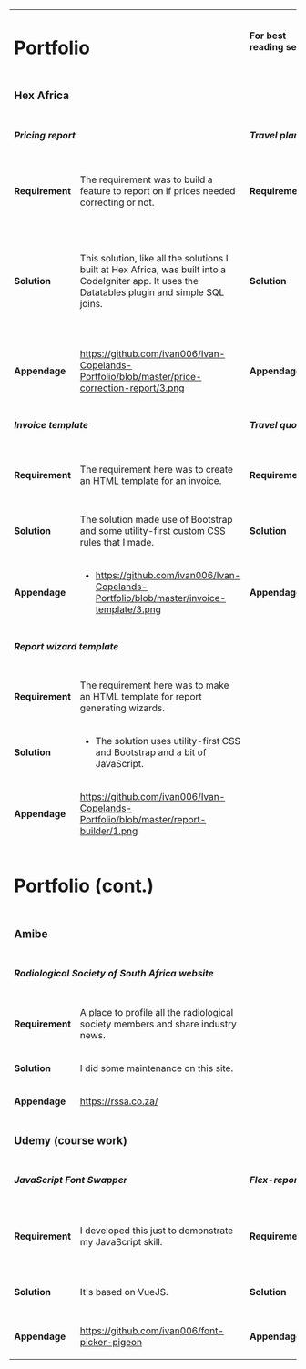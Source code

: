 <table>
<tbody>
<tr>
<td colspan="2">
<h1>Portfolio</h1>
</td>
<td>
<p><strong>For best reading see</strong></p>
</td>
<td>
<p><a href="https://ivan006.github.io/Ivan-Copelands-Portfolio/">https://ivan006.github.io/Ivan-Copelands-Portfolio/</a>&nbsp;</p>
</td>
</tr>
<tr>
<td colspan="4">
<h3>Hex Africa</h3>
</td>
</tr>
<tr>
<td colspan="2">
<h5>Pricing report</h5>
</td>
<td colspan="2">
<h5>Travel plans booking system and list</h5>
</td>
</tr>
<tr>
<td>
<p><strong>Requirement</strong></p>
</td>
<td>
<p>The requirement was to build a feature to report on if prices needed correcting or not.</p>
</td>
<td>
<p><strong>Requirement</strong></p>
</td>
<td>
<p>The requirement here was to make a system that tour operator consultants could use to book trips for their clients.</p>
</td>
</tr>
<tr>
<td>
<p><strong>Solution</strong></p>
</td>
<td>
<p>This solution, like all the solutions I built at Hex Africa, was built into a CodeIgniter app. It uses the Datatables plugin and simple SQL joins.</p>
</td>
<td>
<p><strong>Solution</strong></p>
</td>
<td>
<p>This solution was mostly built by another developer however I did contribute to this by 1. Developing the template for the calendar (as seen in the screenshot) and 2. Fully developing the &ldquo;Soon to travel&rdquo; list.</p>
</td>
</tr>
<tr>
<td>
<p><strong>Appendage</strong></p>
</td>
<td>
<p><a href="https://github.com/ivan006/Ivan-Copelands-Portfolio/blob/master/price-correction-report/3.png">https://github.com/ivan006/Ivan-Copelands-Portfolio/blob/master/price-correction-report/3.png</a>&nbsp;</p>
</td>
<td>
<p><strong>Appendage</strong></p>
</td>
<td>
<p><a href="https://github.com/ivan006/Ivan-Copelands-Portfolio/blob/master/booking-dashboard-template/2.png">https://github.com/ivan006/Ivan-Copelands-Portfolio/blob/master/booking-dashboard-template/2.png</a>&nbsp;</p>
</td>
</tr>
<tr>
<td colspan="2">
<h5>Invoice template</h5>
</td>
<td colspan="2">
<h5>Travel quote template</h5>
</td>
</tr>
<tr>
<td>
<p><strong>Requirement</strong></p>
</td>
<td>
<p>The requirement here was to create an HTML template for an invoice.</p>
</td>
<td>
<p><strong>Requirement</strong></p>
</td>
<td>
<p>The requirement here was to make the template for a travel quote.</p>
</td>
</tr>
<tr>
<td>
<p><strong>Solution</strong></p>
</td>
<td>
<p>The solution made use of Bootstrap and some utility-first custom CSS rules that I made.</p>
</td>
<td>
<p><strong>Solution</strong></p>
</td>
<td>
<p>The solution uses utility-first CSS and Bootstrap.</p>
</td>
</tr>
<tr>
<td>
<p><strong>Appendage</strong></p>
</td>
<td>
<ul>
<li style="font-weight: 400;"><a href="https://github.com/ivan006/Ivan-Copelands-Portfolio/blob/master/invoice-template/3.png">https://github.com/ivan006/Ivan-Copelands-Portfolio/blob/master/invoice-template/3.png</a>&nbsp;</li>
</ul>
</td>
<td>
<p><strong>Appendage</strong></p>
</td>
<td>
<p><a href="https://github.com/ivan006/Ivan-Copelands-Portfolio/blob/master/quote-template/1.png">https://github.com/ivan006/Ivan-Copelands-Portfolio/blob/master/quote-template/1.png</a>&nbsp;</p>
</td>
</tr>
<tr>
<td colspan="2">
<h5>Report wizard template</h5>
</td>
<td colspan="2">&nbsp;</td>
</tr>
<tr>
<td>
<p><strong>Requirement</strong></p>
</td>
<td>
<p>The requirement here was to make an HTML template for report generating wizards.</p>
</td>
<td>&nbsp;</td>
<td>&nbsp;</td>
</tr>
<tr>
<td>
<p><strong>Solution</strong></p>
</td>
<td>
<ul>
<li style="font-weight: 400;">The solution uses utility-first CSS and Bootstrap and a bit of JavaScript.</li>
</ul>
</td>
<td>&nbsp;</td>
<td>&nbsp;</td>
</tr>
<tr>
<td>
<p><strong>Appendage</strong></p>
</td>
<td>
<p><a href="https://github.com/ivan006/Ivan-Copelands-Portfolio/blob/master/report-builder/1.png">https://github.com/ivan006/Ivan-Copelands-Portfolio/blob/master/report-builder/1.png</a>&nbsp;</p>
</td>
<td>&nbsp;</td>
<td>&nbsp;</td>
</tr>
<tr>
<td colspan="4">
<h1>Portfolio (cont.)</h1>
</td>
</tr>
<tr>
<td colspan="4">
<h3>Amibe</h3>
</td>
</tr>
<tr>
<td colspan="2">
<h5>Radiological Society of South Africa website</h5>
</td>
<td>&nbsp;</td>
<td>&nbsp;</td>
</tr>
<tr>
<td>
<p><strong>Requirement</strong></p>
</td>
<td>
<p>A place to profile all the radiological society members and share industry news.</p>
</td>
<td>&nbsp;</td>
<td>&nbsp;</td>
</tr>
<tr>
<td>
<p><strong>Solution</strong></p>
</td>
<td>
<p>I did some maintenance on this site.</p>
</td>
<td>&nbsp;</td>
<td>&nbsp;</td>
</tr>
<tr>
<td>
<p><strong>Appendage</strong></p>
</td>
<td>
<p><a href="https://rssa.co.za/">https://rssa.co.za/</a>&nbsp;</p>
</td>
<td>&nbsp;</td>
<td>&nbsp;</td>
</tr>
<tr>
<td colspan="4">
<h3>Udemy (course work)</h3>
</td>
</tr>
<tr>
<td colspan="2">
<h5>JavaScript Font Swapper</h5>
</td>
<td colspan="2">
<h5>Flex-report</h5>
</td>
</tr>
<tr>
<td>
<p><strong>Requirement</strong></p>
</td>
<td>
<p>I developed this just to demonstrate my JavaScript skill.</p>
</td>
<td>
<p><strong>Requirement</strong></p>
</td>
<td>
<p>This is a pet project which aims to demonstrate how e-commerce systems can be much more flexible.</p>
</td>
</tr>
<tr>
<td>
<p><strong>Solution</strong></p>
</td>
<td>
<p>It's based on VueJS.</p>
</td>
<td>
<p><strong>Solution</strong></p>
</td>
<td>
<p>This app uses Laravel and I developed every part of it.</p>
</td>
</tr>
<tr>
<td>
<p><strong>Appendage</strong></p>
</td>
<td>
<p><a href="https://github.com/ivan006/font-picker-pigeon">https://github.com/ivan006/font-picker-pigeon</a>&nbsp;</p>
</td>
<td>
<p><strong>Appendage</strong></p>
</td>
<td>
<p><a href="https://github.com/ivan006/Flexi-merce-SQL-DB-Production">https://github.com/ivan006/Flexi-merce-SQL-DB-Production</a>&nbsp;</p>
</td>
</tr>
</tbody>
</table>
<p><br /><br /></p>
